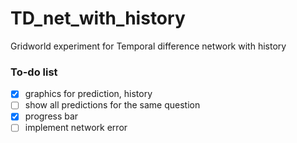# TD_net_with_history
Gridworld experiment for Temporal difference network with history

### To-do list

- [x] graphics for prediction, history
- [ ] show all predictions for the same question
- [x] progress bar
- [ ] implement network error
